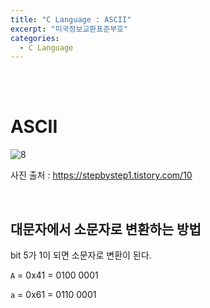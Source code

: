 ```yaml
---
title: "C Language : ASCII"
excerpt: "미국정보교환표준부호"
categories:
  - C Language
---
```


<br>

<br>

# ASCII

![8](https://github.com/sehun98/TIL/assets/100746863/850520f3-ad00-4d65-aa66-729fb367dcc6)

사진 출처 : https://stepbystep1.tistory.com/10



<br>

## 대문자에서 소문자로 변환하는 방법

bit 5가 1이 되면 소문자로 변환이 된다.

`A` = 0x41 = 0100 0001

`a` = 0x61 = 0110 0001

<br>

<br>
